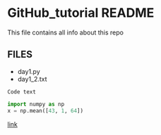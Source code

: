 # GitHub_tutorial README
 
This file contains all info about this repo

## FILES
* day1.py
* day1_2.txt
    
`Code text`

```python
import numpy as np
x = np.mean([43, 1, 64])
```

[link](https://github.com/)


